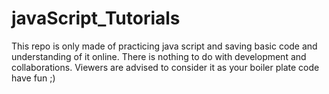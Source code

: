 # javaScript_Tutorials
This repo is only made of practicing java script and saving basic code and understanding of it online.
There is nothing to do with development and collaborations.
Viewers are advised to consider it as your boiler plate code have fun ;)
